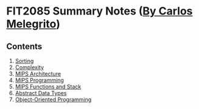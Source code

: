 # FIT2085 Summary Notes ([By Carlos Melegrito](http://mlgrto.com))

## Contents

1. [Sorting]()
2. [Complexity]()
3. [MIPS Architecture]()
4. [MIPS Programming]()
5. [MIPS Functions and Stack]()
6. [Abstract Data Types]()
7. [Object-Oriented Programming]()
